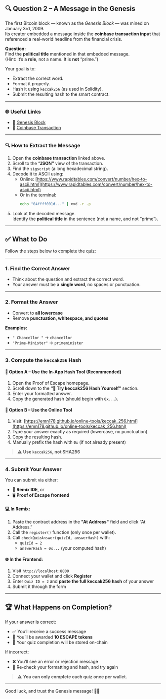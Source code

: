 ## 🔍 Question 2 – A Message in the Genesis

The first Bitcoin block — known as the *Genesis Block* — was mined on January 3rd, 2009.  
Its creator embedded a message inside the **coinbase transaction input** that referenced a real-world headline from the financial crisis.

**Question:**  
Find the **political title** mentioned in that embedded message.  
(Hint: It’s a **role**, not a name. It is **not** “prime.”)

Your goal is to:

- Extract the correct word.
- Format it properly.
- Hash it using `keccak256` (as used in Solidity).
- Submit the resulting hash to the smart contract.

---

### 🌐 Useful Links

- 🔗 [Genesis Block](https://www.blockchain.com/explorer/blocks/btc/0)
- 🔗 [Coinbase Transaction](https://www.blockchain.com/btc/tx/4a5e1e4baab89f3a32518a88c31bc87f618f76673e2cc77ab2127b7afdeda33b)

---

### 🔍 How to Extract the Message

1. Open the **coinbase transaction** linked above.
2. Scroll to the **“JSON”** view of the transaction.
3. Find the `sigscript` (a long hexadecimal string).
4. Decode it to ASCII using:
   - Online: [https://www.rapidtables.com/convert/number/hex-to-ascii.html](https://www.rapidtables.com/convert/number/hex-to-ascii.html)
   - Or in the terminal:
     ```bash
     echo "04ffff001d..." | xxd -r -p
     ```
5. Look at the decoded message.  
   Identify the **political title** in the sentence (not a name, and not “prime”).

---

## ✅ What to Do

Follow the steps below to complete the quiz:

---

### 1. Find the Correct Answer

- Think about the question and extract the correct word.
- Your answer must be a **single word**, no spaces or punctuation.

---

### 2. Format the Answer

- Convert to **all lowercase**
- Remove **punctuation, whitespace, and quotes**

**Examples:**
- `" Chancellor "` → `chancellor`
- `"Prime-Minister"` → `primeminister`

---

### 3. Compute the `keccak256` Hash

#### 🧪 Option A – Use the In-App Hash Tool (Recommended)

1. Open the Proof of Escape homepage.
2. Scroll down to the **“🧪 Try keccak256 Hash Yourself”** section.
3. Enter your formatted answer.
4. Copy the generated hash (should begin with `0x...`).

#### 🔗 Option B – Use the Online Tool

1. Visit: [https://emn178.github.io/online-tools/keccak_256.html](https://emn178.github.io/online-tools/keccak_256.html)
2. Type your answer exactly as required (lowercase, no punctuation).
3. Copy the resulting hash.
4. Manually prefix the hash with `0x` (if not already present)

> ⚠️ **Use `keccak256`, not SHA256**

---

### 4. Submit Your Answer

You can submit via either:

- 🧪 **Remix IDE**, or  
- 🖥️ **Proof of Escape frontend**

#### 💻 In Remix:

1. Paste the contract address in the **"At Address"** field and click “At Address.”
2. Call the `register()` function (only once per wallet).
3. Call `checkQuizAnswer(quizId, answerHash)` with:
   - `quizId = 2`
   - `answerHash = 0x...` (your computed hash)

#### 🌐 In the Frontend:

1. Visit `http://localhost:8000`
2. Connect your wallet and click **Register**
3. Enter `Quiz ID = 2` and **paste the full keccak256 hash** of your answer
4. Submit it through the form

---

## 🏆 What Happens on Completion?

If your answer is correct:

- ✅ You’ll receive a success message
- 🎁 You’ll be awarded **10 ESCAPE tokens**
- 📌 Your quiz completion will be stored on-chain

If incorrect:

- ❌ You’ll see an error or rejection message
- 🔁 Re-check your formatting and hash, and try again

> ⚠️ **You can only complete each quiz once per wallet.**

---

Good luck, and trust the Genesis message! 🧠🔐